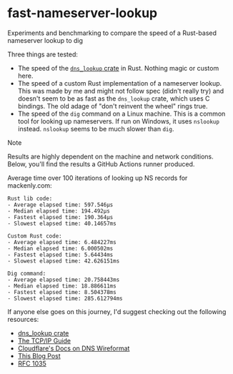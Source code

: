 # fast-nameserver-lookup
Experiments and benchmarking to compare the speed of a Rust-based nameserver lookup to dig

Three things are tested:
- The speed of the [`dns_lookup` crate](https://docs.rs/dns-lookup/latest/dns_lookup/) in Rust. Nothing magic or custom here.
- The speed of a custom Rust implementation of a nameserver lookup. This was made by me and might not follow spec (didn't really try) and doesn't seem to be as fast as the `dns_lookup` crate, which uses C bindings. The old adage of "don't reinvent the wheel" rings true.
- The speed of the `dig` command on a Linux machine. This is a common tool for looking up nameservers. If run on Windows, it uses `nslookup` instead. `nslookup` seems to be much slower than `dig`.

> [!NOTE]
> Results are highly dependent on the machine and network conditions. Below, you'll find the results a GitHub Actions runner produced.

Average time over 100 iterations of looking up NS records for mackenly.com:
```
Rust lib code:
- Average elapsed time: 597.546µs
- Median elapsed time: 194.492µs
- Fastest elapsed time: 190.364µs
- Slowest elapsed time: 40.14657ms

Custom Rust code:
- Average elapsed time: 6.484227ms
- Median elapsed time: 6.000502ms
- Fastest elapsed time: 5.64434ms
- Slowest elapsed time: 42.626151ms

Dig command:
- Average elapsed time: 20.758443ms
- Median elapsed time: 18.886611ms
- Fastest elapsed time: 8.504378ms
- Slowest elapsed time: 285.612794ms
```
If anyone else goes on this journey, I'd suggest checking out the following resources:
- [dns_lookup crate](https://docs.rs/dns-lookup/latest/dns_lookup/)
- [The TCP/IP Guide](http://www.tcpipguide.com/free/t_DNSMessageHeaderandQuestionSectionFormat.htm)
- [Cloudflare's Docs on DNS Wireformat](https://developers.cloudflare.com/1.1.1.1/encryption/dns-over-https/make-api-requests/dns-wireformat/)
- [This Blog Post](https://implement-dns.wizardzines.com/book/part_1.html)
- [RFC 1035](https://datatracker.ietf.org/doc/html/rfc1035)